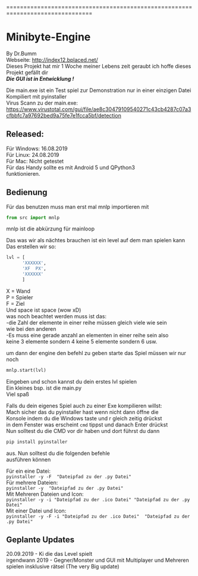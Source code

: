 ===============================================================================
# Minibyte-Engine  
By Dr.Bumm  
Webseite: http://index12.bplaced.net/   
Dieses Projekt hat mir 1 Woche meiner Lebens zeit geraubt ich hoffe dieses Projekt gefällt dir   
___Die GUI ist in Entwicklung **!**___

Die main.exe ist ein Test spiel zur Demonstration nur in einer einzigen Datei   
Kompiliert mit pyinstaller  
Virus Scann zu der main.exe: https://www.virustotal.com/gui/file/ae8c30479109540271c43cb4287c07a3cfbbfc7a97692bed9a75fe7e1fcca5bf/detection  
  
Released:   
-  
Für Windows: 16.08.2019   
Für Linux: 24.08.2019   
Für Mac: Nicht getestet   
Für das Handy sollte es mit Android 5 und QPython3  
funktionieren. 
  
Bedienung  
-  
Für das benutzen muss man erst mal mnlp importieren mit 
```python
from src import mnlp
```  
mnlp ist die abkürzung für mainloop  
  
Das was wir als nächtes brauchen ist ein level auf dem man spielen kann  
Das erstellen wir so:  
```python
lvl = [     
      'XXXXXX',      
      'XF  PX',   
      'XXXXXX'    
      ]    
```
  
X = Wand   
P = Spieler  
F = Ziel  
Und space ist space (wow xD)  
was noch beachtet werden muss ist das:  
-die Zahl der elemente in einer reihe müssen gleich viele wie sein   
wie bei den anderen  
-Es muss eine gerade anzahl an elementen in einer reihe sein also  
keine 3 elemente sondern 4 keine 5 elemente sondern 6 usw.  
  
um dann der engine den befehl zu geben starte das Spiel müssen wir nur  
noch 
```python 
mnlp.start(lvl)
```
Eingeben und schon kannst du dein erstes lvl spielen  
Ein kleines bsp. ist die main.py  
Viel spaß  
   
Falls du dein eigenes Spiel auch zu einer Exe kompilieren willst:    
Mach sicher das du pyinstaller hast wenn nicht dann öffne die     
Konsole indem du die Windows taste und r gleich zeitig drückst      
in dem Fenster was erscheint `cmd` tippst und danach Enter drückst   
Nun solltest du die CMD vor dir haben und dort führst du dann    
```python
pip install pyinstaller
``` 
aus. Nun solltest du die folgenden befehle   
ausführen können  
   
Für ein eine Datei:  
`pyinstaller -y -F  "Dateipfad zu der .py Datei"`  
Für mehrere Dateien:  
`pyinstaller -y  "Dateipfad zu der .py Datei"`  
Mit Mehreren Dateien und Icon:  
`pyinstaller -y -i "Dateipfad zu der .ico Datei" "Dateipfad zu der .py Datei"`  
Mit einer Datei und Icon:   
`pyinstaller -y -F -i "Dateipfad zu der .ico Datei"  "Dateipfad zu der .py Datei"`  

Geplante Updates
-
20.09.2019 - Ki die das Level spielt                   
irgendwann 2019 - Gegner/Monster und GUI mit Multiplayer und Mehreren spielen insklusive rätsel (The very Big update)    
